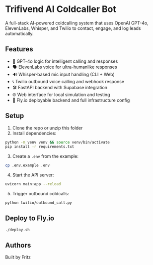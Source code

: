 # Trifivend AI Coldcaller Bot

A full-stack AI-powered coldcalling system that uses OpenAI GPT-4o, ElevenLabs, Whisper, and Twilio to contact, engage, and log leads automatically.

## Features
- 🧠 GPT-4o logic for intelligent calling and responses
- 🗣️ ElevenLabs voice for ultra-humanlike responses
- 🔊 Whisper-based mic input handling (CLI + Web)
- 📞 Twilio outbound voice calling and webhook response
- 🛠 FastAPI backend with Supabase integration
- 🌐 Web interface for local simulation and testing
- 🚀 Fly.io deployable backend and full infrastructure config

## Setup

1. Clone the repo or unzip this folder
2. Install dependencies:

```bash
python -m venv venv && source venv/bin/activate
pip install -r requirements.txt
```

3. Create a `.env` from the example:

```bash
cp .env.example .env
```

4. Start the API server:
```bash
uvicorn main:app --reload
```

5. Trigger outbound coldcalls:
```bash
python twilio/outbound_call.py
```

## Deploy to Fly.io
```bash
./deploy.sh
```

## Authors
Built by Fritz
